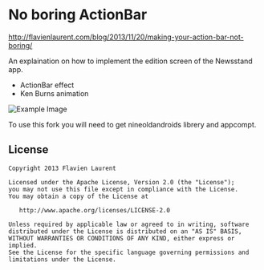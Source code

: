 No boring ActionBar
==================

http://flavienlaurent.com/blog/2013/11/20/making-your-action-bar-not-boring/

An explaination on how to implement the edition screen of the Newsstand app.
- ActionBar effect
- Ken Burns animation

![Example Image][1]

To use this fork you will need to get nineoldandroids librery and appcompt.

License
-----------

    Copyright 2013 Flavien Laurent

    Licensed under the Apache License, Version 2.0 (the "License");
    you may not use this file except in compliance with the License.
    You may obtain a copy of the License at

       http://www.apache.org/licenses/LICENSE-2.0

    Unless required by applicable law or agreed to in writing, software
    distributed under the License is distributed on an "AS IS" BASIS,
    WITHOUT WARRANTIES OR CONDITIONS OF ANY KIND, either express or implied.
    See the License for the specific language governing permissions and
    limitations under the License.
  
 [1]: https://raw.github.com/flavienlaurent/NotBoringActionBar/master/graphics/notboringab.gif
